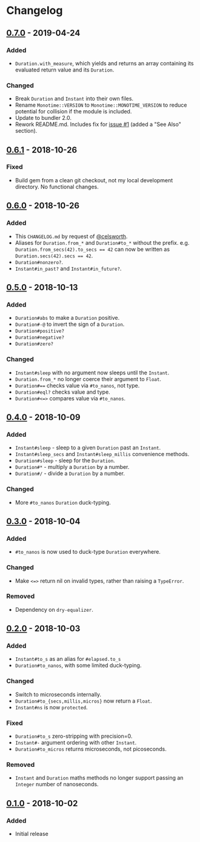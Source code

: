# Changelog

## [0.7.0] - 2019-04-24
### Added
 - `Duration.with_measure`, which yields and returns an array containing its
   evaluated return value and its `Duration`.

### Changed
 - Break `Duration` and `Instant` into their own files.
 - Rename `Monotime::VERSION` to `Monotime::MONOTIME_VERSION` to reduce
   potential for collision if the module is included.
 - Update to bundler 2.0.
 - Rework README.md.  Includes fix for [issue #1] (added a "See Also" section).

## [0.6.1] - 2018-10-26
### Fixed
 - Build gem from a clean git checkout, not my local development directory.
   No functional changes.

## [0.6.0] - 2018-10-26
### Added
 - This `CHANGELOG.md` by request of [@celsworth].
 - Aliases for `Duration.from_*` and `Duration#to_*` without the prefix.  e.g.
   `Duration.from_secs(42).to_secs == 42` can now be written as
   `Duration.secs(42).secs == 42`.
 - `Duration#nonzero?`.
 - `Instant#in_past?` and `Instant#in_future?`.

## [0.5.0] - 2018-10-13
### Added
 - `Duration#abs` to make a `Duration` positive.
 - `Duration#-@` to invert the sign of a `Duration`.
 - `Duration#positive?`
 - `Duration#negative?`
 - `Duration#zero?`

### Changed
 - `Instant#sleep` with no argument now sleeps until the `Instant`.
 - `Duration.from_*` no longer coerce their argument to `Float`.
 - `Duration#==` checks value via `#to_nanos`, not type.
 - `Duration#eql?` checks value and type.
 - `Duration#<=>` compares value via `#to_nanos`.

## [0.4.0] - 2018-10-09
### Added
 - `Instant#sleep` - sleep to a given `Duration` past an `Instant`.
 - `Instant#sleep_secs` and `Instant#sleep_millis` convenience methods.
 - `Duration#sleep` - sleep for the `Duration`.
 - `Duration#*` - multiply a `Duration` by a number.
 - `Duration#/` - divide a `Duration` by a number.

### Changed
- More `#to_nanos` `Duration` duck-typing.

## [0.3.0] - 2018-10-04
### Added
 - `#to_nanos` is now used to duck-type `Duration` everywhere.

### Changed
 - Make `<=>` return nil on invalid types, rather than raising a `TypeError`.

### Removed
 - Dependency on `dry-equalizer`.

## [0.2.0] - 2018-10-03
### Added
 - `Instant#to_s` as an alias for `#elapsed.to_s`
 - `Duration#to_nanos`, with some limited duck-typing.

### Changed
 - Switch to microseconds internally.
 - `Duration#to_{secs,millis,micros}` now return a `Float`.
 - `Instant#ns` is now `protected`.

### Fixed
 - `Duration#to_s` zero-stripping with precision=0.
 - `Instant#-` argument ordering with other `Instant`.
 - `Duration#to_micros` returns microseconds, not picoseconds.

### Removed
 - `Instant` and `Duration` maths methods no longer support passing an `Integer`
   number of nanoseconds.

## [0.1.0] - 2018-10-02
### Added
 - Initial release


[0.1.0]: https://github.com/Freaky/monotime/commits/v0.1.0
[0.2.0]: https://github.com/Freaky/monotime/commits/v0.2.0
[0.3.0]: https://github.com/Freaky/monotime/commits/v0.3.0
[0.4.0]: https://github.com/Freaky/monotime/commits/v0.4.0
[0.5.0]: https://github.com/Freaky/monotime/commits/v0.5.0
[0.6.0]: https://github.com/Freaky/monotime/commits/v0.6.0
[0.6.1]: https://github.com/Freaky/monotime/commits/v0.6.1
[0.7.0]: https://github.com/Freaky/monotime/commits/v0.7.0
[issue #1]: https://github.com/Freaky/monotime/issues/1
[@celsworth]: https://github.com/celsworth
